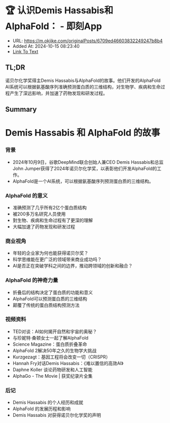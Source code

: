 # 🏆 认识Demis Hassabis和AlphaFold： - 即刻App
- URL: https://m.okjike.com/originalPosts/6709ed46603832249247b8b4
- Added At: 2024-10-15 08:23:40
- [Link To Text](2024-10-15-🏆-认识demis-hassabis和alphafold：---即刻app_raw.md)

## TL;DR
诺贝尔化学奖得主Demis Hassabis与AlphaFold的故事。他们开发的AlphaFold AI系统可以根据氨基酸序列准确预测蛋白质的三维结构，对生物学、疾病和生命过程产生了深远影响，并加速了药物发现和研发过程。

## Summary
**Demis Hassabis 和 AlphaFold 的故事**
=====================================

### 背景

* 2024年10月9日，谷歌DeepMind联合创始人兼CEO Demis Hassabis和总监John Jumper获得了2024年诺贝尔化学奖，以表彰他们开发AlphaFold的工作。
* AlphaFold是一个AI系统，可以根据氨基酸序列预测蛋白质的三维结构。

### AlphaFold 的意义

* 准确预测了几乎所有2亿个蛋白质结构
* 被200多万名研究人员使用
* 對生物、疾病和生命过程有了更深的理解
* 大幅加速了药物发现和研发过程

### 商业视角

* 年轻的企业家为何也能获得诺贝尔奖？
* 科学思维能在更广泛的领域带来商业成功吗？
* AI是否正在突破学科之间的边界，推动跨领域的创新和融合？

### AlphaFold 的神奇力量

* 折叠后的结构决定了蛋白质的功能和意义
* AlphaFold可以预测蛋白质的三维结构
* 颠覆了传统的蛋白质结构预测方法

### 视频资料

* TED对谈：AI如何揭开自然和宇宙的奥秘？
* 与珍妮特·桑顿女士一起了解AlphaFold
* Science Magazine：蛋白质折叠革命
* AlphaFold 2解决50年之久的生物学大挑战
* Kurzgezagt：基因工程将会改变一切（CRISPR）
* Hannah Fry对话Demis Hassabis：《难以置信的高效AI》
* Daphne Koller 谈论药物研发和人工智能
* AlphaGo - The Movie | 获奖纪录片全集

### 后记

* Demis Hassabis 的个人经历和成就
* AlphaFold 的发展历程和影响
* Demis Hassabis 对获得诺贝尔化学奖的声明
